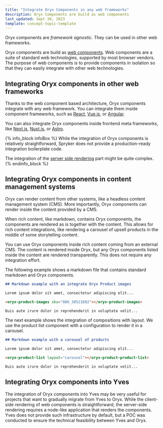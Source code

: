 ```yaml
---
title: "Integrate Oryx Components in any web frameworks"
description: Oryx Components are build as web components
last_updated: Sept 20, 2023
template: concept-topic-template
---
```


Oryx components are _framework agnostic_. They can be used in other web frameworks.

Oryx components are build as [web components](https://developer.mozilla.org/en-US/docs/Web/API/Web_components). Web components are a suite of standard web technologies, supported by most  browser vendors. The purpose of web components is to provide components in isolation so that they can easily integrate with other web technologies.

## Integrating Oryx components in other web frameworks

Thanks to the web component based architecture, Oryx components integrate with any web framework. You can integrate them inside component frameworks, such as [React](https://react.dev/), [Vue.js](https://vuejs.org/), or [Angular](https://angular.io/).

You can also integrate Oryx components inside frontend meta frameworks, like [Next.js](https://nextjs.org/), [Nuxt.js](https://nuxt.com/), or [Astro](https://astro.build/).

{% info_block infoBox %}
While the integration of Oryx components is relatively straightforward, Spryker does not provide a production-ready integration boilerplate code.

The integration of the [server side rendering](/docs/scos/dev/front-end-development/oryx/oryx-server-side-rendering.html) part might be quite complex.
{% endinfo_block %}

## Integrating Oryx components in content management systems

Oryx can render content from other systems, like a headless content management system (CMS). More importantly, Oryx components can render inside the content provided by a CMS.

When rich content, like markdown, contains Oryx components, the components are rendered as is together with the content. This allows for rich content integrations, like rendering a carousel of upsell products in the middle of some storytelling content.

You can use Oryx components inside rich content coming from an external CMS. The content is rendered inside Oryx, but any Oryx components listed inside the content are rendered transparently. This does not require any integration effort.

The following example shows a markdown file that contains standard markdown and Oryx components.

```markdown
## Markdown example with an integrate Oryx Product images

Lorem ipsum dolor sit amet, consectetur adipiscing elit...

<oryx-product-images sku="086_30521602"></oryx-product-images>

Duis aute irure dolor in reprehenderit in voluptate velit...
```

The next example shows the integration of compositions with layout. We use the product list component with a configuration to render it in a carousel.

```markdown
## Markdown example with a carousel of products

Lorem ipsum dolor sit amet, consectetur adipiscing elit...

<oryx-product-list layout="carousel"></oryx-product-product-list>

Duis aute irure dolor in reprehenderit in voluptate velit...
```

## Integrating Oryx components into Yves

The integration of Oryx components into Yves may be very useful for projects that want to gradually migrate from Yves to Oryx. While the client-side rendering of web components is straightforward, the server-side rendering requires a node-like application that renders the components. Yves does not provide such infrastructure by  default, but a POC was conducted to ensure the technical feasibility between Yves and Oryx.
